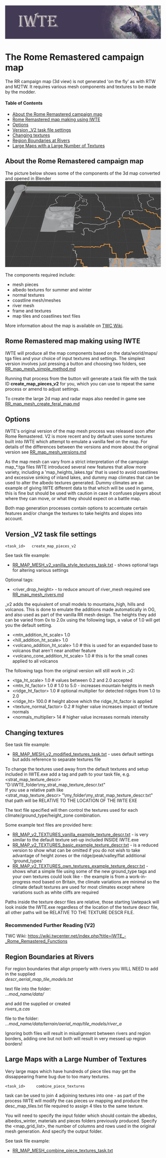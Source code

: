 ![IWTE banner](../IWTEgithub_images/IWTEbanner.jpg)
# The Rome Remastered campaign map

The RR campaign map (3d view) is not generated 'on the fly' as with RTW and M2TW. It requires various mesh components and textures to be made by the modder.

#### Table of Contents
* [About the Rome Remastered campaign map](#about-the-rome-remastered-campaign-map)
* [Rome Remastered map making using IWTE](#rome-remastered-map-making-using-iwte)
* [Options](#Options)
* [Version _V2 task file settings](#version-_v2-task-file-settings)
* [Changing textures](#changing-textures)
* [Region Boundaries at Rivers](#region-boundaries-at-rivers)
* [Large Maps with a Large Number of Textures](#large-maps-with-a-large-number-of-textures)

## About the Rome Remastered campaign map

The picture below shows some of the components of the 3d map converted and opened in Blender
![RR-mesh-components](../IWTEgithub_images/RR-mesh-components.jpg)

 The components required include:
* mesh pieces
* albedo textures for summer and winter
* normal textures
* coastline mesh/meshes
* river mesh
* frame and textures 
* map tiles and coastlines text files

More information about the map is available on [TWC Wiki](https://wiki.twcenter.net/index.php?title=Creating_New_Campaign_Map_in_Rome_Remastered).


## Rome Remastered map making using IWTE

IWTE will produce all the map components based on the data/world/maps/ tga files and your choice of input textures and settings.  The simplest version involves just pressing a button and choosing two folders, see [RR_map_mesh_simple_method.md](https://github.com/makanyane/IWTE/blob/main/documentation/RR_map_mesh_simple_method.md)

Running that process from the button will generate a task file with the task ID **create_map_pieces_v2** for you,  which you can use to repeat the same process or amend to adjust settings.

To create the large 2d map and radar maps also needed in game see [RR_map_mesh_create_feral_map.md](https://github.com/makanyane/IWTE/blob/main/documentation/RR_map_mesh_create_feral_map.md) 

## Options

IWTE's original version of the map mesh process was released soon after Rome Remastered.  V2 is more recent and by default uses some textures built into IWTE which attempt to emulate a vanilla feel on the map. For details of the differences between the versions and more about the original version see [RR_map_mesh_versions.md](https://github.com/makanyane/IWTE/blob/main/documentation/RR_map_mesh_versions.md)

As the map mesh can vary from a strict interpretation of the campaign map_*.tga files IWTE introduced several new features that allow more variety, including a 'map_heights_lakes.tga' that is used to avoid coastlines and excessive sinking of inland lakes, and dummy map climates that can be used to alter the albedo textures generated.  Dummy climates are an example of giving IWTE different data to that which will be used in game, this is fine but should be used with caution in case it confuses players about where they can move, or what they should expect on a battle map.

Both map generation processes contain options to accentuate certain features and/or change the textures to take heights and slopes into account.

## Version _V2 task file settings

    <task_id>   create_map_pieces_v2

See task file example:  
* [RR_MAP_MESH_v2_vanilla_style_textures_task.txt](https://github.com/makanyane/IWTE/blob/main/task_file_examples/RR_MAP_MESH_v2_vanilla_style_textures_task.txt) - shows optional tags for altering various settings

Optional tags:
* <river_drop_height> - to reduce amount of river_mesh required see [RR_map_mesh_rivers.md](https://github.com/makanyane/IWTE/blob/main/documentation/RR_map_mesh_rivers.md)

_v2 adds the equivalent of small models to mountains_high, hills and volcanos. This is done to emulate the additions made automatically in OG, and also used as part of the vanilla RR mesh design.  The heights they add can be varied from 0x to 2.0x using the following tags, a value of 1.0 will get you the default setting.
* <mtn_addition_ht_scale>  1.0
* <hill_addition_ht_scale> 1.0
* <volcano_addition_ht_scale> 1.0 # this is used for an expanded base to volcanos that aren't near another feature
* <volcano_cone_addition_ht_scale> 1.0 # this is for the small cones applied to all volcanos

The following tags from the original version will still work in _v2:
* <tga_ht_scale>  1.0 # values between 0.2 and 2.0 accepted
* <mtn_ht_factor>  1.0 # 1.0 to 5.0 - increases mountain heights in mesh
* <ridge_ht_factor>  1.0 # optional multiplier for detected ridges from 1.0 to 2.0 
* <ridge_ht> 100.0		# height above which the ridge_ht_factor is applied
* <texture_normal_factor>       0.2            	# higher value increases impact of texture normals
* <normals_multiplier>           14             	# higher value increases normals intensity

## Changing textures 

See task file example:  
* [RR_MAP_MESH_v2_modified_textures_task.txt](https://github.com/makanyane/IWTE/blob/main/task_file_examples/RR_MAP_MESH_v2_modified_textures_task.txt) - uses default settings but adds reference to separate textures file

To change the textures used away from the default textures and setup included in IWTE.exe add a tag and path to your task file, e.g.
	<strat_map_texture_descr>        "D:\IWTE_folder\my_strat_map_texture_descr.txt"  
If you use a relative path like  
	<strat_map_texture_descr>        "\my_folder\my_strat_map_texture_descr.txt"  
that path will be RELATIVE TO THE LOCATION OF THE IWTE EXE

The text file specified will then control the textures used for each climate/ground_type/height_zone combination.

Some example text files are provided here:
* [RR_MAP_v2_TEXTURES_vanilla_example_texture_descr.txt](https://github.com/makanyane/IWTE/blob/main/documentation/misc_files/RR_MAP_v2_TEXTURES_vanilla_example_texture_descr.txt) - is very similar to the default texture set-up included INSIDE IWTE.exe
* [RR_MAP_v2_TEXTURES_basic_example_texture_descr.txt](https://github.com/makanyane/IWTE/blob/main/documentation/misc_files/RR_MAP_v2_TEXTURES_basic_example_texture_descr.txt) - is a reduced version to show what can be omitted if you do not wish to take advantage of height zones or the ridge/peak/valley/flat additional 'ground_types'
* [RR_MAP_v2_TEXTURES_own_textures_example_texture_descr.txt](https://github.com/makanyane/IWTE/blob/main/documentation/misc_files/RR_MAP_v2_TEXTURES_own_textures_example_texture_descr.txt) - shows what a simple file using some of the new ground_type tags and your own textures could look like - the example is from a work-in-progress mod based on Britain, the climate variations are minimal so the climate default textures are used for most climates except where variations such as white cliffs are required

Paths inside the texture descr files are relative, those starting \iwtepack will look inside the IWTE.exe regardless of the location of the texture descr file, all other paths will be RELATIVE TO THE TEXTURE DESCR FILE.

### Recommended Further Reading (V2)
TWC Wiki:	https://wiki.twcenter.net/index.php?title=IWTE_-_Rome_Remastered_Functions

## Region Boundaries at Rivers
For region boundaries that align properly with rivers you WILL NEED to add in the supplied  
*descr_aerial_map_tile_models.txt*  

text file into the folder:  
*...mod_name/data/*   

and add the supplied or created  
*rivers_a.cas*  

file to the folder:  
*...mod_name/data/terrain/aerial_map/tile_models/river_a*  

Ignoring both files will result in misalignment between rivers and region borders, adding one but not both will result in very messed up region borders!

## Large Maps with a Large Number of Textures
Very large maps which have hundreds of piece tiles may get the dissappearing frame bug due to too many textures.  

    <task_id>     combine_piece_textures  
task can be used to join 4 adjoining textures into one - as part of the process IWTE will modify the cas pieces uv mapping and produce the desc_map_tiles.txt file required to assign 4 tiles to the same texture.

You will need to specify the input folder which should contain the albedos, albedos_winter, materials and pieces folders previously produced.  Specify the <map_grid_list>, the number of columns and rows used in the original mesh generation. And specify the output folder.

See task file example:
* [RR_MAP_MESH_combine_piece_textures_task.txt](https://github.com/makanyane/IWTE/blob/main/task_file_examples/RR_MAP_MESH_combine_piece_textures_task.txt)






